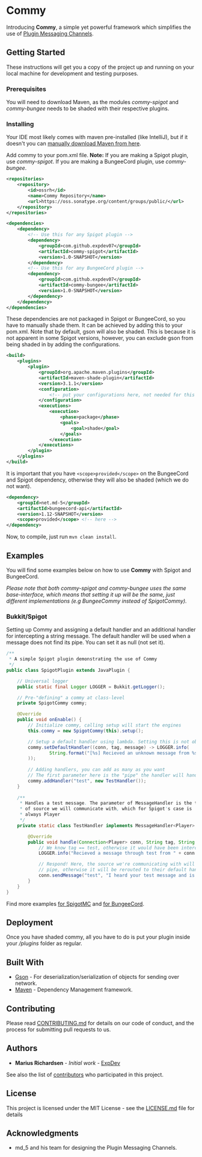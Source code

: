 # Commy

Introducing **Commy**, a simple yet powerful framework which simplifies the use of [Plugin Messaging Channels](https://www.spigotmc.org/wiki/bukkit-bungee-plugin-messaging-channel/).

## Getting Started

These instructions will get you a copy of the project up and running on your local machine for development and testing purposes. 

### Prerequisites

You will need to download Maven, as the modules _commy-spigot_ and _commy-bungee_ needs to be shaded with their respective plugins.

### Installing

Your IDE most likely comes with maven pre-installed (like IntelliJ), but if it  doesn't you can [manually download Maven from here](https://maven.apache.org/download.cgi).

Add commy to your pom.xml file. **Note:** If you are making a Spigot plugin, use _commy-spigot_. If you are making a BungeeCord plugin, use _commy-bungee_.
````xml
<repositories>
    <repository>
        <id>ossrh</id>
        <name>Commy Repository</name>
        <url>https://oss.sonatype.org/content/groups/public/</url>
    </repository>
</repositories>

<dependencies>
    <dependency>
        <!-- Use this for any Spigot plugin -->
        <dependency>
            <groupId>com.github.expdev07</groupId>
            <artifactId>commy-spigot</artifactId>
            <version>1.0-SNAPSHOT</version>
        </dependency>
        <!-- Use this for any BungeeCord plugin -->
        <dependency>
            <groupId>com.github.expdev07</groupId>
            <artifactId>commy-bungee</artifactId>
            <version>1.0-SNAPSHOT</version>
        </dependency>
    </dependency>
</dependencies>
````

These dependencies are not packaged in Spigot or BungeeCord, so you have to manually shade them. It can be achieved by adding this to your pom.xml. Note that by default, gson will also be shaded. This is because it is not apparent in some Spigot versions, however, you can exclude gson from being shaded in by adding the configurations.
````xml
<build>
    <plugins>
        <plugin>
            <groupId>org.apache.maven.plugins</groupId>
            <artifactId>maven-shade-plugin</artifactId>
            <version>3.1.1</version>
            <configuration>
                <!-- put your configurations here, not needed for this -->
            </configuration>
            <executions>
                <execution>
                    <phase>package</phase>
                    <goals>
                        <goal>shade</goal>
                    </goals>
                </execution>
            </executions>
        </plugin>
    </plugins>
</build>
````

It is important that you have ``<scope>provided</scope>`` on the BungeeCord and Spigot dependency, otherwise they will also be shaded (which we do not want).
````xml
<dependency>
    <groupId>net.md-5</groupId>
    <artifactId>bungeecord-api</artifactId>
    <version>1.12-SNAPSHOT</version>
    <scope>provided</scope> <!-- here -->
</dependency>
````

Now, to compile, just run ``mvn clean install``.

## Examples

You will find some examples below on how to use **Commy** with Spigot and BungeeCord. 

_Please note that both commy-spigot and commy-bungee uses the same base-interface, which means that setting it up will be the same, just different implementations (e.g BungeeCommy instead of SpigotCommy)._

### Bukkit/Spigot

Setting up Commy and assigning a default handler and an additional handler for intercepting a string message. The default handler will be used when a message does not find its pipe. You can set it as null (not set it).
```java
/**
 * A simple Spigot plugin demonstrating the use of Commy
 */
public class SpigotPlugin extends JavaPlugin {

    // Universal logger
    public static final Logger LOGGER = Bukkit.getLogger();

    // Pre-"defining" a commy at class-level
    private SpigotCommy commy;

    @Override
    public void onEnable() {
        // Initialize commy, calling setup will start the engines
        this.commy = new SpigotCommy(this).setup();

        // Setup a default handler using lambda. Setting this is not obligatory
        commy.setDefaultHandler((conn, tag, message) -> LOGGER.info(
                String.format("[%s] Recieved an unknown message from %s: %s", tag, conn.getSender().getName(), message)
        ));
        
        // Adding handlers, you can add as many as you want
        // The first parameter here is the "pipe" the handler will handle messages for
        commy.addHandler("test", new TestHandler());
    }
    
    /**
     * Handles a test message. The parameter of MessageHandler is the type 
     * of source we will communicate with, which for Spigot's case is
     * always Player
     */
    private static class TestHandler implements MessageHandler<Player> {

        @Override
        public void handle(Connection<Player> conn, String tag, String message) {
            // We know tag == test, otherwise it would have been intercepted through the default handler
            LOGGER.info("Recieved a message through test from " + conn.getSender().getName() + ": " + message);

            // Respond! Here, the source we're communicating with will need to have a handler for the "test" 
            // pipe, otherwise it will be rerouted to their default handler
            conn.sendMessage("test", "I heard your test message and is sending this back through the \"test\" pipe");
        }
    }
}
```

Find more examples [for SpigotMC](spigot-plugin) and [for BungeeCord](bungee-plugin).

## Deployment

Once you have shaded commy, all you have to do is put your plugin inside your _/plugins_ folder as regular.

## Built With

* [Gson](https://github.com/google/gson) - For deserialization/serialization of objects for sending over network.
* [Maven](https://maven.apache.org/) - Dependency Management framework.

## Contributing

Please read [CONTRIBUTING.md](CONTRIBUTING.md) for details on our code of conduct, and the process for submitting pull requests to us.

## Authors

* **Marius Richardsen** - *Initial work* - [ExpDev](https://github.com/ExpDev07)

See also the list of [contributors](https://github.com/ExpDev07/Commy/contributors) who participated in this project.

## License

This project is licensed under the MIT License - see the [LICENSE.md](LICENSE.md) file for details

## Acknowledgments

* md_5 and his team for designing the Plugin Messaging Channels.
